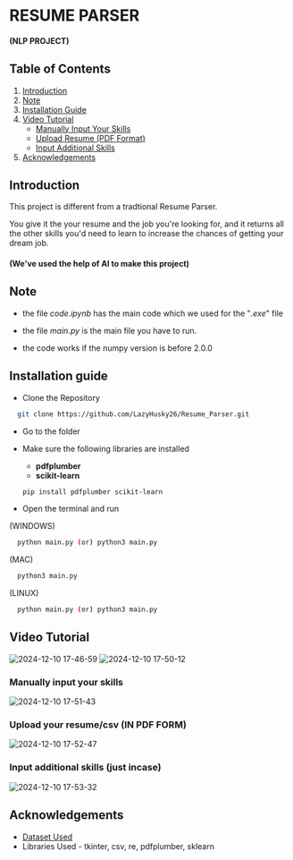 
# RESUME PARSER

#### (NLP PROJECT)

## Table of Contents

1. [Introduction](#introduction)
2. [Note](#note)
3. [Installation Guide](#installation-guide)
4. [Video Tutorial](#video-tutorial)
   - [Manually Input Your Skills](#manually-input-your-skills)
   - [Upload Resume (PDF Format)](#upload-resume-pdf-format)
   - [Input Additional Skills](#input-additional-skills)
5. [Acknowledgements](#acknowledgements)

## Introduction
This project is different from a tradtional Resume Parser. 

You give it the your resume and the job you're looking for, and it returns all the other skills you'd need to learn to increase the chances of getting your dream job.

#### (We've used the help of AI to make this project)

## Note

- the file *code.ipynb* has the main code which we used for the "*.exe*" file

- the file *main.py* is the main file you have to run.

- the code works if the numpy version is before 2.0.0

## Installation guide

- Clone the Repository

```bash
  git clone https://github.com/LazyHusky26/Resume_Parser.git
```

- Go to the folder

- Make sure the following libraries are installed 
  - **pdfplumber**
  - **scikit-learn**
  ```bash
  pip install pdfplumber scikit-learn
  ```

- Open the terminal and run

(WINDOWS)
```bash
  python main.py (or) python3 main.py
```
(MAC)
```bash
  python3 main.py
```
(LINUX)
```bash
  python main.py (or) python3 main.py
```

## Video Tutorial
![2024-12-10 17-46-59](https://github.com/user-attachments/assets/aeae2dc2-7fa3-4860-8fe9-e9f9680d9ebe)
![2024-12-10 17-50-12](https://github.com/user-attachments/assets/94fd3d9f-5de7-4f3a-b4d0-53191fe48ed5)
### Manually input your skills
![2024-12-10 17-51-43](https://github.com/user-attachments/assets/dcdc4b55-606c-490a-bb59-4a0a40fb6460)
### Upload your resume/csv (**IN PDF FORM**)
![2024-12-10 17-52-47](https://github.com/user-attachments/assets/6eb763ec-ae5b-4604-aa8f-62e004b76832)
### Input additional skills (just incase) 
![2024-12-10 17-53-32](https://github.com/user-attachments/assets/70f29955-6ffe-4b3e-b437-d7ad228fdb98)




## Acknowledgements

 - [Dataset Used](https://www.kaggle.com/datasets/asaniczka/1-3m-linkedin-jobs-and-skills-2024)
 - Libraries Used - tkinter, csv, re, pdfplumber, sklearn

